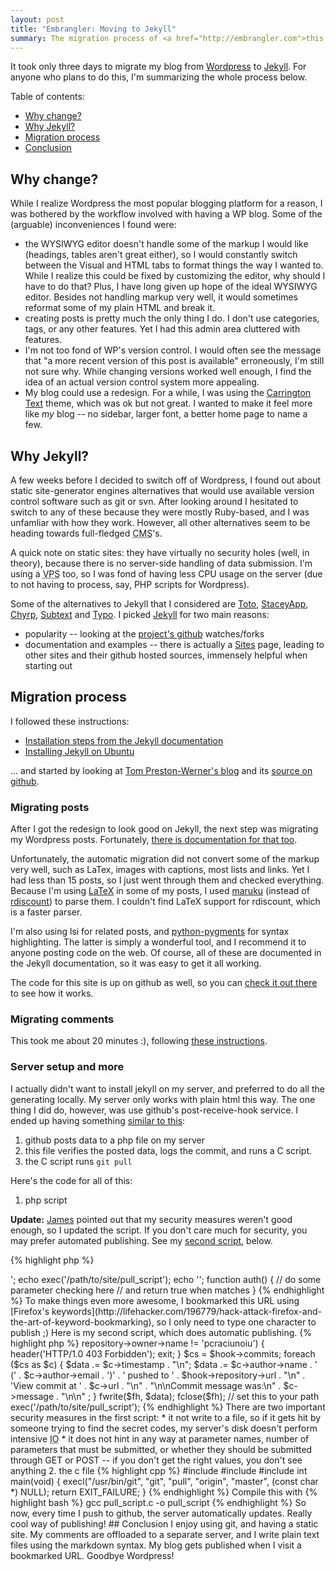 ```yaml
--- 
layout: post
title: "Embrangler: Moving to Jekyll"
summary: The migration process of <a href="http://embrangler.com">this blog</a>, from Wordpress 2.9 to Jekyll 0.5.7
---
```


It took only three days to migrate my blog from [Wordpress](http://wordpress.org) to [Jekyll](http://wiki.github.com/mojombo/jekyll/). For anyone who plans to do this, I'm summarizing the whole process below.

Table of contents:

* [Why change?](#why_change)
* [Why Jekyll?](#why_jekyll)
* [Migration process](#migration_process)
* [Conclusion](#conclusion)

## Why change?
While I realize Wordpress the most popular blogging platform for a reason, I was bothered by the workflow involved with having a WP blog. Some of the (arguable) inconveniences I found were:

* the WYSIWYG editor doesn't handle some of the markup I would like (headings, tables aren't great either), so I would constantly switch between the Visual and HTML tabs to format things the way I wanted to. While I realize this could be fixed by customizing the editor, why should I have to do that? Plus, I have long given up hope of the ideal WYSIWYG editor. Besides not handling markup very well, it would sometimes reformat some of my plain HTML and break it.
* creating posts is pretty much the only thing I do. I don't use categories, tags, or any other features. Yet I had this admin area cluttered with features.
* I'm not too fond of WP's version control. I would often see the message that "a more recent version of this post is available" erroneously, I'm still not sure why. While changing versions worked well enough, I find the idea of an actual version control system more appealing.
* My blog could use a redesign. For a while, I was using the [Carrington Text](http://wordpress.org/extend/themes/carrington-text) theme, which was ok but not great. I wanted to make it feel more like _my_ blog -- no sidebar, larger font, a better home page to name a few.

## Why Jekyll?
A few weeks before I decided to switch off of Wordpress, I found out about static site-generator engines alternatives that would use available version control software such as git or svn. After looking around I hesitated to switch to any of these because they were mostly Ruby-based, and I was unfamliar with how they work. However, all other alternatives seem to be heading towards full-fledged <abbr title="Content Management System">CMS</abbr>'s.

A quick note on static sites: they have virtually no security holes (well, in theory), because there is no server-side handling of data submission. I'm using a <abbr title="Virtual Private Server">VPS</abbr> too, so I was fond of having less CPU usage on the server (due to not having to process, say, PHP scripts for Wordpress).

Some of the alternatives to Jekyll that I considered are [Toto](http://www.cloudhead.io/toto), [StaceyApp](http://www.staceyapp.com/), [Chyrp](http://chyrp.net/), [Subtext](http://subtextproject.com/) and [Typo](http://typosphere.org/). I picked [Jekyll](http://wiki.github.com/mojombo/jekyll/) for two main reasons:
* popularity -- looking at the [project's github](http://wiki.github.com/mojombo/jekyll/) watches/forks
* documentation and examples -- there is actually a [Sites](http://wiki.github.com/mojombo/jekyll/sites) page, leading to other sites and their github hosted sources, immensely helpful when starting out

## Migration process

I followed these instructions:

* [Installation steps from the Jekyll documentation](http://wiki.github.com/mojombo/jekyll/install)
* [Installing Jekyll on Ubuntu](http://blog.favrik.com/2009/03/02/installing-jekyll-on-ubuntu-8-10/)

... and started by looking at [Tom Preston-Werner's blog](http://tom.preston-werner.com/) and its [source on github](http://github.com/mojombo/mojombo.github.com).

### Migrating posts

After I got the redesign to look good on Jekyll, the next step was migrating my Wordpress posts. Fortunately, [there is documentation for that too](http://wiki.github.com/mojombo/jekyll/blog-migrationsl).

Unfortunately, the automatic migration did not convert some of the markup very well, such as LaTex, images with captions, most lists and links. Yet I had less than 15 posts, so I just went through them and checked everything. Because I'm using [LaTeX](http://www.latex-project.org/) in some of my posts, I used [maruku](http://maruku.rubyforge.org/maruku.html) (instead of [rdiscount](http://github.com/rtomayko/rdiscount)) to parse them. I couldn't find LaTeX support for rdiscount, which is a faster parser.

I'm also using lsi for related posts, and [python-pygments](http://pygments.org/) for syntax highlighting. The latter is simply a wonderful tool, and I recommend it to anyone posting code on the web. Of course, all of these are documented in the Jekyll documentation, so it was easy to get it all working.

The code for this site is up on github as well, so you can [check it out there](http://github.com/pcraciunoiu/embrangler/) to see how it works.

### Migrating comments

This took me about 20 minutes :), following [these instructions](http://disqus.com/comments/wordpress/).

### Server setup and more

I actually didn't want to install jekyll on my server, and preferred to do all the generating locally. My server only works with plain html this way. The one thing I did do, however, was use github's post-receive-hook service. I ended up having something [similar to this](http://forum.webfaction.com/viewtopic.php?id=964):

1. github posts data to a php file on my server
1. this file verifies the posted data, logs the commit, and runs a C script.
1. the C script runs `git pull`

Here's the code for all of this:

1. php script

__Update:__ [James](http://coffeeonthekeyboard.com/) pointed out that my security measures weren't good enough, so I updated the script. If you don't care much for security, you may prefer automated publishing. See my [second script](#second-script), below.

{% highlight php %}
<?php

$check = auth();
if (!$check) die;

echo '<pre>';
echo exec('/path/to/site/pull_script');
echo '</pre>';

function auth() {
    // do some parameter checking here
    // and return true when matches
}
{% endhighlight %}
To make things even more awesome, I bookmarked this URL using [Firefox's keywords](http://lifehacker.com/196779/hack-attack-firefox-and-the-art-of-keyword-bookmarking), so I only need to type one character to publish ;)

<span id="second-script"></span>
Here is my second script, which does automatic publishing.
{% highlight php %}
<?php

if (!$_POST['payload']) {
    header('HTTP/1.0 403 Forbidden');
    exit;
}

define('HOOKLOG', '../logs/hooks.log');
$fh = fopen(HOOKLOG, 'w') or die("Can't open file");
$data = '';

$hook = json_decode($_POST['payload']);

if ($hook->repository->owner->name != 'pcraciunoiu') {
    header('HTTP/1.0 403 Forbidden');
    exit;
}

$cs = $hook->commits;

foreach ($cs as $c) {
    $data .= $c->timestamp . "\n";
    $data .= $c->author->name
        . ' (' . $c->author->email . ')'
        . ' pushed to ' . $hook->repository->url . "\n"
        . 'View commit at ' . $c->url . "\n"
        . "\n\nCommit message was:\n" . $c->message . "\n\n"
    ;
}

fwrite($fh, $data);
fclose($fh);

// set this to your path
exec('/path/to/site/pull_script');
{% endhighlight %}
There are two important security measures in the first script:

* it not write to a file, so if it gets hit by someone trying to find the secret codes, my server's disk doesn't perform intensive <abbr title="input-output">IO</abbr>
* it does not hint in any way at parameter names, number of parameters that must be submitted, or whether they should be submitted through GET or POST -- if you don't get the right values, you don't see anything


2. the c file
{% highlight cpp %}
#include <stddef.h>
#include <stdlib.h>
#include <unistd.h>

int main(void) {
    execl("/usr/bin/git", "git", "pull", "origin", "master",
        (const char *) NULL);

    return EXIT_FAILURE;
}
{% endhighlight %}

Compile this with 
{% highlight bash %}
gcc pull_script.c -o pull_script
{% endhighlight %}

So now, every time I push to github, the server automatically updates. Really cool way of publishing!

## Conclusion
I enjoy using git, and having a static site. My comments are offloaded to a separate server, and I write plain text files using the markdown syntax. My blog gets published when I visit a bookmarked URL.

Goodbye Wordpress!
